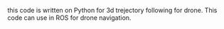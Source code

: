 this code is written on Python for 3d trejectory following for drone. This code can use in ROS for drone navigation.
